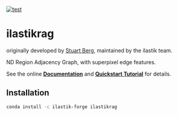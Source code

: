 [![test](https://github.com/ilastik/ilastikrag/actions/workflows/test.yaml/badge.svg)](https://github.com/ilastik/ilastikrag/actions/workflows/test.yaml)

ilastikrag
==========

originally developed by [Stuart Berg](https://github.com/stuarteberg), maintained by the ilastik team.

ND Region Adjacency Graph, with superpixel edge features.

See the online **[Documentation][]** and **[Quickstart Tutorial][]** for details.

Installation
------------

```bash
conda install -c ilastik-forge ilastikrag
```

[Documentation]: http://stuarteberg.github.io/ilastikrag
[Quickstart Tutorial]: http://stuarteberg.github.io/ilastikrag/_static/quickstart-tutorial.html
